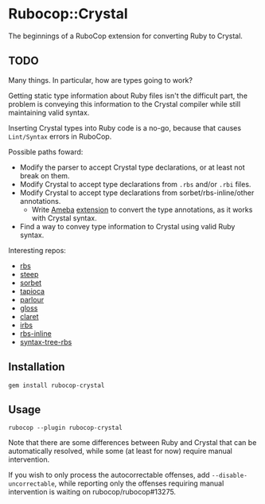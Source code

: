 # Rubocop::Crystal

The beginnings of a RuboCop extension for converting Ruby to Crystal.

## TODO

Many things. In particular, how are types going to work?

Getting static type information about Ruby files isn't the difficult part, the problem is conveying this information to the Crystal compiler while still maintaining valid syntax.

Inserting Crystal types into Ruby code is a no-go, because that causes `Lint/Syntax` errors in RuboCop.

Possible paths foward:
- Modify the parser to accept Crystal type declarations, or at least not break on them.
- Modify Crystal to accept type declarations from `.rbs` and/or `.rbi` files.
- Modify Crystal to accept type declarations from sorbet/rbs-inline/other annotations.
  - Write [Ameba](https://github.com/crystal-ameba/ameba) [extension](https://crystal-ameba.github.io/2019/07/22/how-to-write-extension/) to convert the type annotations, as it works with Crystal syntax.
- Find a way to convey type information to Crystal using valid Ruby syntax.

Interesting repos:
- [rbs](https://github.com/ruby/rbs)
- [steep](https://github.com/soutaro/steep)
- [sorbet](https://github.com/sorbet/sorbet)
- [tapioca](https://github.com/Shopify/tapioca)
- [parlour](https://github.com/AaronC81/parlour)
- [gloss](https://github.com/johansenja/gloss)
- [claret](https://github.com/stevegeek/claret)
- [irbs](https://github.com/diaphragm/irbs)
- [rbs-inline](https://github.com/soutaro/rbs-inline)
- [syntax-tree-rbs](https://github.com/ruby-syntax-tree/syntax_tree-rbs)

## Installation

```
gem install rubocop-crystal
```

## Usage

```
rubocop --plugin rubocop-crystal
```

Note that there are some differences between Ruby and Crystal that can be automatically resolved, while some (at least for now) require manual intervention.

If you wish to only process the autocorrectable offenses, add `--disable-uncorrectable`, while reporting only the offenses requiring manual intervention is waiting on rubocop/rubocop#13275.
